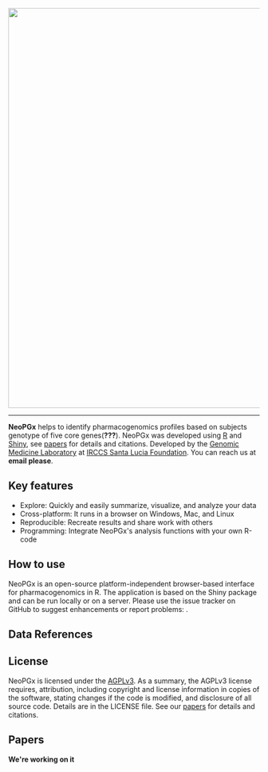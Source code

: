 <p align="center">
  <img src="https://github.com/Andreater/FSL-PHARM/blob/main/docs/header.png" width="800" />
</p>

---

**NeoPGx** helps to identify pharmacogenomics profiles based on subjects genotype of five core genes(**???**). NeoPGx was developed using [R](https://www.r-project.org/) and [Shiny](https://shiny.rstudio.com/), see [papers](#papers) for details and citations. Developed by the <a href="https://www.hsantalucia.it/en/molecular-genetics-laboratory-uildm" target="_blank">Genomic Medicine Laboratory</a> at <a href="https://www.hsantalucia.it/en" target="_blank">IRCCS Santa Lucia Foundation</a>. You can reach us at **email please**.

## Key features
- Explore: Quickly and easily summarize, visualize, and analyze your data
- Cross-platform: It runs in a browser on Windows, Mac, and Linux
- Reproducible: Recreate results and share work with others
- Programming: Integrate NeoPGx's analysis functions with your own R-code

## How to use 
NeoPGx is an open-source platform-independent browser-based interface for pharmacogenomics in R. The application is based on the Shiny package and can be run locally or on a server. Please use the issue tracker on GitHub to suggest enhancements or report problems: .

## Data References

## License

NeoPGx is licensed under the <a href="https://tldrlegal.com/license/gnu-affero-general-public-license-v3-(agpl-3.0)" target="\_blank">AGPLv3</a>. As a summary, the AGPLv3 license requires, attribution, including copyright and license information in copies of the software, stating changes if the code is modified, and disclosure of all source code. Details are in the LICENSE file. See our [papers](#citations) for details and citations.

## Papers

**We're working on it**

